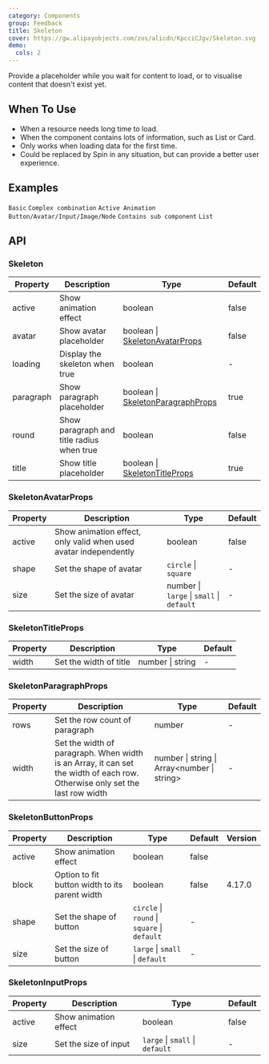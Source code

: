 ```yaml
---
category: Components
group: Feedback
title: Skeleton
cover: https://gw.alipayobjects.com/zos/alicdn/KpcciCJgv/Skeleton.svg
demo:
  cols: 2
---
```


Provide a placeholder while you wait for content to load, or to visualise content that doesn't exist yet.

## When To Use

- When a resource needs long time to load.
- When the component contains lots of information, such as List or Card.
- Only works when loading data for the first time.
- Could be replaced by Spin in any situation, but can provide a better user experience.

## Examples

<code src="./demo/basic.tsx">Basic</code>
<code src="./demo/complex.tsx">Complex combination</code>
<code src="./demo/active.tsx">Active Animation</code>
<code src="./demo/element.tsx">Button/Avatar/Input/Image/Node</code>
<code src="./demo/children.tsx">Contains sub component</code>
<code src="./demo/list.tsx">List</code>

## API

### Skeleton

| Property | Description | Type | Default |
| --- | --- | --- | --- |
| active | Show animation effect | boolean | false |
| avatar | Show avatar placeholder | boolean \| [SkeletonAvatarProps](#SkeletonAvatarProps) | false |
| loading | Display the skeleton when true | boolean | - |
| paragraph | Show paragraph placeholder | boolean \| [SkeletonParagraphProps](#SkeletonParagraphProps) | true |
| round | Show paragraph and title radius when true | boolean | false |
| title | Show title placeholder | boolean \| [SkeletonTitleProps](#SkeletonTitleProps) | true |

### SkeletonAvatarProps

| Property | Description | Type | Default |
| --- | --- | --- | --- |
| active | Show animation effect, only valid when used avatar independently | boolean | false |
| shape | Set the shape of avatar | `circle` \| `square` | - |
| size | Set the size of avatar | number \| `large` \| `small` \| `default` | - |

### SkeletonTitleProps

| Property | Description            | Type             | Default |
| -------- | ---------------------- | ---------------- | ------- |
| width    | Set the width of title | number \| string | -       |

### SkeletonParagraphProps

| Property | Description | Type | Default |
| --- | --- | --- | --- |
| rows | Set the row count of paragraph | number | - |
| width | Set the width of paragraph. When width is an Array, it can set the width of each row. Otherwise only set the last row width | number \| string \| Array&lt;number \| string> | - |

### SkeletonButtonProps

| Property | Description | Type | Default | Version |
| --- | --- | --- | --- | --- |
| active | Show animation effect | boolean | false |  |
| block | Option to fit button width to its parent width | boolean | false | 4.17.0 |
| shape | Set the shape of button | `circle` \| `round` \| `square` \| `default` | - |  |
| size | Set the size of button | `large` \| `small` \| `default` | - |  |

### SkeletonInputProps

| Property | Description           | Type                            | Default |
| -------- | --------------------- | ------------------------------- | ------- |
| active   | Show animation effect | boolean                         | false   |
| size     | Set the size of input | `large` \| `small` \| `default` | -       |
